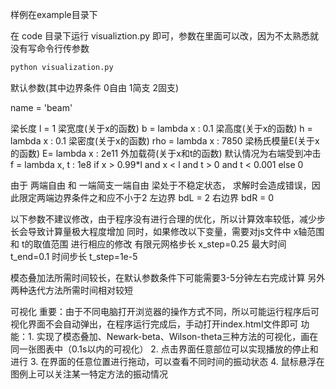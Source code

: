 样例在example目录下

在 code 目录下运行 visualiztion.py 即可，参数在里面可以改，因为不太熟悉就没有写命令行传参数

```bash
python visualization.py
```

默认参数(其中边界条件 0自由 1简支 2固支)

name = 'beam'

梁长度 l = 1
梁宽度(关于x的函数) b = lambda x : 0.1
梁高度(关于x的函数) h = lambda x : 0.1
梁密度(关于x的函数) rho = lambda x : 7850
梁杨氏模量E(关于x的函数) E= lambda x : 2e11
外加载荷(关于x和t的函数) 默认情况为右端受到冲击 f = lambda x, t : 1e8 if x > 0.99*l and x < l and t > 0 and t < 0.001 else 0 

由于 两端自由 和 一端简支一端自由 梁处于不稳定状态， 求解时会造成错误，因此限定两端边界条件之和应不小于2
左边界 bdL = 2
右边界 bdR = 0

以下参数不建议修改，由于程序没有进行合理的优化，所以计算效率较低，减少步长会导致计算量极大程度增加
同时，如果修改以下变量，需要对js文件中 x轴范围 和 t的取值范围 进行相应的修改
有限元网格步长 x_step=0.25
最大时间 t_end=0.1
时间步长 t_step=1e-5

模态叠加法所需时间较长，在默认参数条件下可能需要3-5分钟左右完成计算
另外两种迭代方法所需时间相对较短



可视化
重要：由于不同电脑打开浏览器的操作方式不同，所以可能运行程序后可视化界面不会自动弹出，在程序运行完成后，手动打开index.html文件即可
功能：1. 实现了模态叠加、Newark-beta、Wilson-theta三种方法的可视化，画在同一张图表中（0.1s以内的可视化）
     2. 点击界面任意部位可以实现播放的停止和进行
     3. 在界面的任意位置进行拖动，可以查看不同时间的振动状态
     4. 鼠标悬浮在图例上可以关注某一特定方法的振动情况